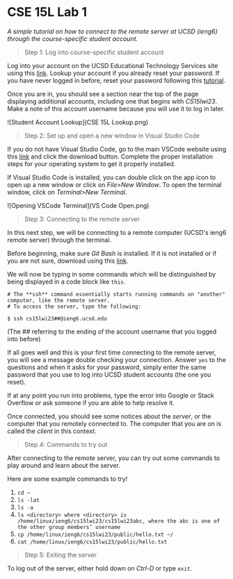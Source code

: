 # CSE 15L Lab 1

*A simple tutorial on how to connect to the remote server at UCSD (ieng6) through the course-specific student account.*

> Step 1: Log into course-specific student account

Log into your account on the UCSD Educational Technology Services site using this [link](https://sdacs.ucsd.edu/~icc/index.php). Lookup your account if you already reset your password. If you have never logged in before, reset your password following this [tutorial](https://docs.google.com/document/d/1hs7CyQeh-MdUfM9uv99i8tqfneos6Y8bDU0uhn1wqho/edit).

Once you are in, you should see a section near the top of the page displaying additional accounts, including one that begins with *CS15lwi23*. Make a note of this account username because you will use it to log in later. 

![Student Account Lookup](CSE 15L Lookup.png)

> Step 2: Set up and open a new window in Visual Studio Code

If you do not have Visual Studio Code, go to the main VSCode website using this [link](https://code.visualstudio.com/) and click the download button. Complete the proper installation steps for your operating system to get it properly installed.

If Visual Studio Code is installed, you can double click on the app icon to open up a new window or click on *File>New Window*. To open the terminal window, click on *Terminal>New Terminal*.

![Opening VSCode Terminal](VS Code Open.png)

> Step 3: Connecting to the remote server

In this next step, we will be connecting to a remote computer (UCSD's ieng6 remote server) through the terminal.

Before beginning, make sure *Git Bash* is installed. If it is not installed or if you are not sure, download using this [link](https://gitforwindows.org/).

We will now be typing in some commands which will be distinguished by being displayed in a code block like `this`.

```
# The **ssh** command essentially starts running commands on "another" computer, like the remote server. 
# To access the server, type the following:

$ ssh cs15lwi23##@ieng6.ucsd.edu
```

(The *##* referring to the ending of the account username that you logged into before)

If all goes well and this is your first time connecting to the remote server, you will see a message double checking your connection. Answer `yes` to the questions and when it asks for your password, simply enter the same password that you use to log into UCSD student accounts (the one you reset). 

If at any point you run into problems, type the error into Google or Stack Overflow or ask someone if you are able to help resolve it.

Once connected, you should see some notices about the *server*, or the computer that you remotely connected to. The computer that you are on is called the *client* in this context.

> Step 4: Commands to try out

After connecting to the remote server, you can try out some commands to play around and learn about the server.

Here are some example commands to try!

1. `cd ~`
2. `ls -lat`
3. `ls -a`
4. `ls <directory> where <directory> is /home/linux/ieng6/cs15lwi23/cs15lwi23abc, where the abc is one of the other group members’ username`
5. `cp /home/linux/ieng6/cs15lwi23/public/hello.txt ~/`
6. `cat /home/linux/ieng6/cs15lwi23/public/hello.txt`

> Step 5: Exiting the server

To log out of the server, either hold down on *Ctrl-D* or type `exit`.

